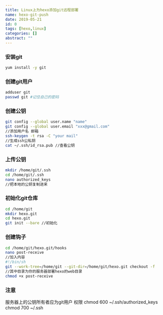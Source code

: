 ```yaml
---
title: Linux上为hexo添加git远程部署
name: hexo-git-push
date: 2019-05-21
id: 0
tags: [hexo,linux]
categories: []
abstract: ""
---
```



### 安装git

```bash
yum install -y git
```

### 创建git用户<!--more-->

```bash
adduser git
passwd git #记住自己的密码
```

### 创建公钥

```bash
git config --global user.name "name"
git config --global user.email "xxx@gmail.com"
//添加用户名 邮箱
ssh-keygen -t rsa -C "your mail"
//生成ssh公私钥
cat ~/.ssh/id_rsa.pub //查看公钥
```

### 上传公钥

```bash
mkdir /home/git/.ssh
cd /home/git/.ssh
nano authorized_keys
//把本地的公钥复制进来
```

### 初始化git仓库

```bash
cd /home/git
mkdir hexo.git
cd hexo.git
git init --bare //初始化
```

### 创建钩子

```bash
cd /home/git/hexo.git/hooks
nano post-receive
//加入内容
#!/bin/sh
git --work-tree=/home/git --git-dir=/home/git/hexo.git checkout -f
//其中目录为你的服务器部署hexo的web目录
chmod +x post-receive
```

### 注意

服务器上的公钥所有者应为git用户
权限 chmod 600 ~/.ssh/authorized_keys
		chmod 700 ~/.ssh